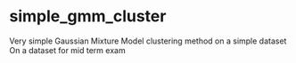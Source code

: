 # simple_gmm_cluster

Very simple Gaussian Mixture Model clustering method on a simple dataset
On a dataset for mid term exam
